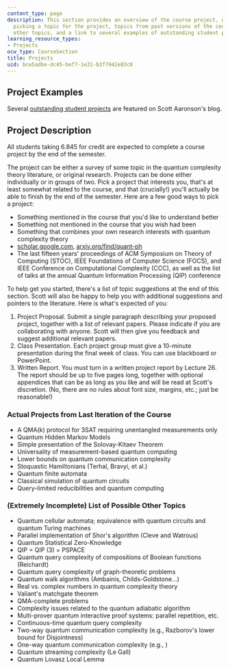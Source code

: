 ```yaml
---
content_type: page
description: This section provides an overview of the course project, guidelines on
  picking a topic for the project, topics from past versions of the course, possible
  other topics, and a link to several examples of outstanding student projects.
learning_resource_types:
- Projects
ocw_type: CourseSection
title: Projects
uid: bce5adbe-dc45-bef7-1e31-b3f7942e83c0
---
```


Project Examples
----------------

Several [outstanding student projects](http://www.scottaaronson.com/blog/?p=515) are featured on Scott Aaronson's blog.

Project Description
-------------------

All students taking 6.845 for credit are expected to complete a course project by the end of the semester.

The project can be either a survey of some topic in the quantum complexity theory literature, or original research. Projects can be done either individually or in groups of two. Pick a project that interests you, that's at least somewhat related to the course, and that (crucially!) you'll actually be able to finish by the end of the semester. Here are a few good ways to pick a project:

*   Something mentioned in the course that you'd like to understand better
*   Something not mentioned in the course that you wish had been
*   Something that combines your own research interests with quantum complexity theory
*   [scholar.google.com](http://scholar.google.com/), [arxiv.org/find/quant-ph](http://arxiv.org/find/quant-ph)
*   The last fifteen years' proceedings of ACM Symposium on Theory of Computing (STOC), IEEE Foundations of Computer Science (FOCS), and IEEE Conference on Computational Complexity (CCC), as well as the list of talks at the annual Quantum Information Processing (QIP) conference

To help get you started, there's a list of topic suggestions at the end of this section. Scott will also be happy to help you with additional suggestions and pointers to the literature. Here is what's expected of you:

1.  Project Proposal. Submit a single paragraph describing your proposed project, together with a list of relevant papers. Please indicate if you are collaborating with anyone. Scott will then give you feedback and suggest additional relevant papers.
2.  Class Presentation. Each project group must give a 10-minute presentation during the final week of class. You can use blackboard or PowerPoint.
3.  Written Report. You must turn in a written project report by Lecture 26. The report should be up to five pages long, together with optional appendices that can be as long as you like and will be read at Scott's discretion. (No, there are no rules about font size, margins, etc.; just be reasonable!)

### Actual Projects from Last Iteration of the Course

*   A QMA(k) protocol for 3SAT requiring unentangled measurements only
*   Quantum Hidden Markov Models
*   Simple presentation of the Solovay-Kitaev Theorem
*   Universality of measurement-based quantum computing
*   Lower bounds on quantum communication complexity
*   Stoquastic Hamiltonians (Terhal, Bravyi, et al.)
*   Quantum finite automata
*   Classical simulation of quantum circuits
*   Query-limited reducibilities and quantum computing

### (Extremely Incomplete) List of Possible Other Topics

*   Quantum cellular automata; equivalence with quantum circuits and quantum Turing machines
*   Parallel implementation of Shor's algorithm (Cleve and Watrous)
*   Quantum Statistical Zero-Knowledge
*   QIP = QIP (3) = PSPACE
*   Quantum query complexity of compositions of Boolean functions (Reichardt)
*   Quantum query complexity of graph-theoretic problems
*   Quantum walk algorithms (Ambainis, Childs-Goldstone...)
*   Real vs. complex numbers in quantum complexity theory
*   Valiant's matchgate theorem
*   QMA-complete problems
*   Complexity issues related to the quantum adiabatic algorithm
*   Multi-prover quantum interactive proof systems: parallel repetition, etc.
*   Continuous-time quantum query complexity
*   Two-way quantum communication complexity (e.g., Razborov's lower bound for Disjointness)
*   One-way quantum communication complexity (e.g., )
*   Quantum streaming complexity (Le Gall)
*   Quantum Lovasz Local Lemma